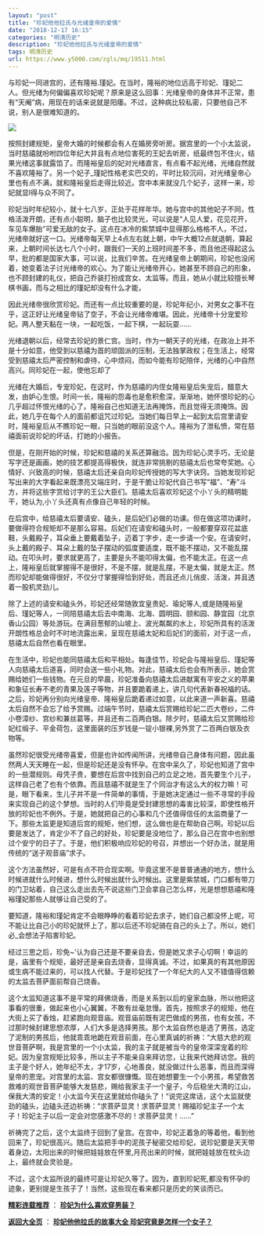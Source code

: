 ```yaml
---
layout: "post"
title: "珍妃他他拉氏与光绪皇帝的爱情"
date: "2018-12-17 16:15"
categories: "明清历史"
description: "珍妃他他拉氏与光绪皇帝的爱情"
tags: 明清历史
url: https://www.y5000.com/zgls/mq/19511.html
---
```






与珍妃一同进宫的，还有隆裕.瑾妃。在当时，隆裕的地位远高于珍妃、瑾妃二人。但光绪为何偏偏喜欢珍妃呢？原来是这么回事：光绪皇帝的身体并不正常，患有“天阉”病，用现在的话来说就是阳痿。不过，这种病比较私密，只要他自己不说，别人是很难知道的。

![](https://img.y5000.com/uploads/allimg/170421/6-1F421103136114.jpg)

按照封建规矩，皇帝大婚的时候都会有人在婚房旁听房。据宫里的一个小太监说，当时慈禧就吩咐四位年纪大并且有点地位害死的王妃去听房，纸最终包不住火，结果光绪这事就露馅了。而隆裕皇后的妃对光绪直言，有点看不起光绪，光绪自然就不喜欢隆裕了。另一个妃子_瑾妃性格老实巴交的，平时比较沉闷，对光绪皇帝心里也有点不满，就和隆裕皇后走得比较近。宫中本来就没几个妃子，这样一来，珍妃就显I得与众不同了。

珍妃当时年纪较小，就十七八岁，正处于花样年华。她与宫中的其他妃子不同，性格活泼开朗，还有点小聪明，脑子也比较灵光，可以说是“人见人爱，花见花开，车见车爆胎”可爱无敌的女子。这点在冰冷的紫禁城中显得那么格格不人，不过，光绪帝就好这一口。光绪帝每天早上4点左右就上朝，中午大概12点就退朝，算起来，上朝时间长达七八个小时，跟我们一天的上班时间差不多，而且他还得起这么早，批的都是国家大事，可以说，比我们辛苦。在光绪皇帝上朝期间，珍妃也没闲着，她变着法子讨光绪帝的欢心。为了能让光绪帝开心，她甚至不顾自己的形象，也不顾封建的礼仪，把自己乔装打扮成宫女、太监等。而且，她从小就比较擅长琴棋书画，而与之相比的瑾妃却没有什么才能，

因此光绪帝很欣赏珍妃。而还有一点比较重要的是，珍妃年纪小，对男女之事不在乎，这正好让光绪皇帝钻了空子，不会让光绪帝难堪。因此，光绪帝十分宠爱珍妃。两人整天黏在一块，一起吃饭，一起下棋，一起玩耍……

光绪退朝以后，经常去珍妃的景仁宫。当时，作为一朝天子的光绪，在政冶上并不是十分如意，他受到以慈禧为首的顽固派的压制，无法独掌政权；在生活上，经常受到慈禧太后严密控制和虐待，心中烦闷，而如今能有珍妃陪伴，光绪的心中自然高兴。同珍妃在一起，使他忘却了

光绪在大婚后，专宠珍妃，在这时，作为慈禧的内侄女隆裕皇后失宠后，醋意大发，由妒心生恨。时间一长，隆裕的怨毒也是愈积愈深，渐渐地，她怀恨珍妃的心几乎超过怀恨光绪的心了。隆裕自己也知道无法再掩饰，而且觉得无须掩饰。因此，她几乎在每个人的面前都诅咒过珍妃。当她们每日早上一起到太后宫里请安时，隆裕皇后从不瞧珍妃一眼，只当她的眼前没这个人。隆裕为了泄私愤，常在慈禧面前说珍妃的坏话，打她的小报告。

但是，在刚开始的时候，珍妃和慈禧的关系还算融洽。因为珍妃心灵手巧，无论是写字还是画画，她的技艺都提高得极快，就连非常挑剔的慈禧太后也常夸奖她。心情好、兴致高的时候，慈禧太后还亲自向珍妃传授她的写大字诀窍。当她发现珍妃写出来的大字看起来既漂亮又端庄时，于是干脆让珍妃代自己书写“福”、“寿”斗方，并将这些字赏给讨字的王公大臣们。慈禧太后喜欢珍妃这个小丫头的精明能干，她认为,小丫头还真有点像自己年轻的时候。

在后宫中，给慈禧太后要请安、磕头，是后妃们必做的功课。但在做这项功课时，要做得符合规矩却不是那么容易。后妃们在请安和磕头时，一般都要穿双花盆底鞋，头戴殿子，耳朵垂上要戴着坠子，迈着丁字步，走一步请一个安。在请安时，头上戴的殿子、耳朵上戴的坠子摆动的弧度要适度，既不能不摆动，又不能乱摆动。在叩头时，要求就更高了，主要是头不能叩得太偏，也不能太正。在这一点上，隆裕皇后就掌握得不是很好，不是不摆，就是乱摆，不是太偏，就是太正。然而珍妃却能做得很好，不仅分寸掌握得恰到好处，而且还点儿俏皮、活泼，并且透着一股机灵劲儿。

除了上述的请安和磕头外，珍妃还经常随敦宜皇贵妃、瑜妃等人,或是随隆裕皇后、瑾妃等人，一同陪慈禧太后去中南海、北海、圆明园、颐和园、静宜园（北京香山公园）等处游玩。在满目葱郁的山坡上、波光粼粼的水上，珍妃所具有的活泼开朗性格总会时不时地流露出来，呈现在慈禧太妃和后妃们的面前，对于这一点，慈禧太后自然也看在眼里。

在生活中，珍妃也能同慈禧太后和平相处。每逢佳节，珍妃会与隆裕皇后、瑾妃等人向慈禧太后道喜，同时会送一些小礼物。对此，慈禧太后也会有所表示，她会赏赐给她们一些钱物。在元旦的早晨，珍妃准备向慈禧太后进献寓有平安之义的苹果和象征长寿不老的青果及莲子等物，并且要跪着递上，讲几句代表新春祝福的话。之后，珍妃再分别向光绪皇帝、隆裕皇后跪着递过如意，以此来道一声新喜。慈禧太后自然不会忘了给予赏赐。过端午节时，慈禧太后赏赐给珍妃二匹大卷纱，二件小卷漳纱、宫纱和兼丝葛等，并且还有二百两白银。除夕时，慈禧太后又赏赐给珍妃红缎子、平金荷包，这里面装的压岁钱是一锭小银裸,另外赏了二百两白银及衣物等。

虽然珍妃很受光绪帝喜爱，但是也许如传闻所讲，光绪帝自己身体有问题，因此虽然两人天天睡在一起，但是珍妃还是没有怀孕。在宫中呆久了，珍妃也知道了宫中的一些潜规则。母凭子贵，要想在后宫中找到自己的立足之地，首先要生个儿子，这样自己老了也有个依靠。而且慈禧不就是生了个同治才有这么大的权力嘛！可是，眼下看来，生儿子并不是一件简单的事情，于是她决定通过一些不寻常的手段来实现自己的这个梦想。当时的人们毕竟是受封建思想的毒害比较深，即使性格开放的珍妃也不例外。于是，她就把自己的心事和几个还值得信任的太监商量了一下。那些太监更是知道后宫的规矩，他们想，这么做也是在帮助自己啊。珍妃以后要是发达了，肯定少不了自己的好处，珍妃要是没地位了，那么自己在宫中也别想过个安宁的日子了。于是，他们积极响应珍妃的号召，并想出一个好办法，就是用传统的“送子观音庙”求子。

这个方法虽然好，可是有点不符合现实啊。毕竟这里不是普普通通的地方，想什么时候进就什么时候进，想什么时候出就什么时候出。这里是紫禁城，门口都有带刀的门卫站着，自己这么走出去先不说这些门卫会拿自己怎么样，光是想想慈禧和隆裕瑾妃那些人就够让自己受的了。

要知道，隆裕和瑾妃肯定不会眼睁睁的看着珍妃去求子，她们自己都没怀上呢，可不能让比自己小的珍妃就怀上了，那以后还不珍妃骑在自己的头上了。所以，她们必_会想法子陷害珍妃。

经过三思之后，珍免~'认为自己还是不要亲自去，但是她又求子心切啊！幸运的是，庙里有个规矩，最好还是亲自去烧香，显得真诚。不过，如果真的有其他原因或生病不能过来的，可以找人代替。于是珍妃找了一个年纪大的人又不错值得信赖的太监去菩萨面前帮自己烧香。

这个太监知道这事不是平常的拜佛烧香，而是关系到以后的皇家血脉，所以他把这事看的很重，做起来也小心翼翼，不敢有丝毫怠慢。首先，按照求子的规矩，他在大街上买了香烛，赶紧跑向观音庙。观音庙前既有泥巴做成的男孩，也有女孩，不过那时候封建思想浓厚，人们大多是选择男孩。那个太监自然也是选了男孩，选定了泥制的男孩后，他就乖乖地跪在观音前面，在心里真诚的祈祷：“大慈大悲的观世音菩萨啊，我是宫里的一个小太监，我的主子就是被当今的皇帝深深宠着的珍妃。因为皇宫规矩比较多，所以主子不能亲自来拜访您，让我来代她拜访您。我的主子是个好人，她年纪不太，才17岁，心地善良，就没做过什么恶事，而且而深得皇帝的恩宠。对宫里的太监、宫女都很慷慨。现在她想要生一个小男孩，希望救苦救难的观世音菩萨能够大发慈悲，赐给我家主子一个皇子，今后稳坐大清的江山，保我大清的安定！小太监今天在这里就给你磕头了！”说完这席话，这个太监就使劲的磕头，边磕头还边祈祷：“求菩萨显灵！求菩萨显灵！赐福珍妃主子一个太子！珍妃主子以后一定会对您感激不尽的！求菩萨显灵！……”

祈祷完了之后，这个太监终于回到了皇宫。在宫中，珍妃正着急的等着他，看到他回来了，珍妃很高兴。随后太监把手中的泥孩子秘密交给珍妃，说珍妃要是天天带着身边，太阳出来的时候把娃娃放在怀里,月亮出来的时候，就把娃娃放在枕头边上，最终就会灵验是。

不过，这个太监所说的最终可是让珍妃久等了。因为，直到珍妃死,都没有怀孕的迹象，更别提是生孩子了！当然，这些现在看来都只是历史的笑谈而已。

[**精彩连载推荐**](https://www.y5000.com/zgls/mq/19513.html) ：
**[珍妃为什么喜欢穿男装？](https://www.y5000.com/zgls/mq/19513.html)**

**[返回大全页](https://www.y5000.com/zgls/mq/19599.html)** ： **[珍妃他他拉氏的故事大全
珍妃究竟是怎样一个女子？](https://www.y5000.com/zgls/mq/19599.html)**

